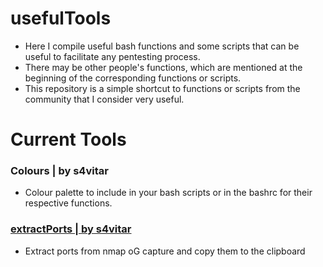 # usefulTools
- Here I compile useful bash functions and some scripts that can be useful to facilitate any pentesting process.
- There may be other people's functions, which are mentioned at the beginning of the corresponding functions or scripts.
- This repository is a simple shortcut to functions or scripts from the community that I consider very useful.

# Current Tools
### Colours | by s4vitar
- Colour palette to include in your bash scripts or in the bashrc for their respective functions.
###  [extractPorts | by s4vitar](https://github.com/sikumy/usefulTools/blob/main/bashrc/extractPorts)
- Extract ports from nmap oG capture and copy them to the clipboard
